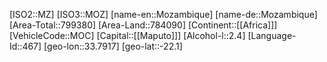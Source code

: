 ﻿---
location: [-22.1,33.7917]
type: Country
tags:
- geo/Country

SpocWebEntityId: 26976
isDeleted: false
confidential: public

---
[ISO2::MZ]
[ISO3::MOZ]
[name-en::Mozambique]
[name-de::Mozambique]
[Area-Total::799380]
[Area-Land::784090]
[Continent::[[Africa]]]
[VehicleCode::MOC]
[Capital::[[Maputo]]]
[Alcohol-l::2.4]
[Language-Id::467]
[geo-lon::33.7917]
[geo-lat::-22.1]

